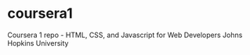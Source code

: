# coursera1
Coursera 1 repo - HTML, CSS, and Javascript for Web Developers Johns Hopkins University
